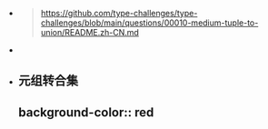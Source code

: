 - > https://github.com/type-challenges/type-challenges/blob/main/questions/00010-medium-tuple-to-union/README.zh-CN.md
-
- ## 元组转合集
  background-color:: red
	-